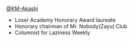 [@KM-Akashi](https://github.com/KM-Akashi)

- Loser Academy Honorary Award laureate
- Honorary chairman of Mr. Nobody(Zayu) Club
- Columnist for Laziness Weekly
